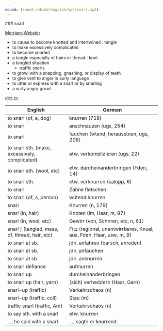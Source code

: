 ```yaml
---
sound: [sound:ankimd/english/mp3/snarl.mp3]
---
```


\### snarl

[Merriam-Webster](https://www.merriam-webster.com/dictionary/snarl)

- to cause to become knotted and intertwined : tangle
- to make excessively complicated
- to become snarled
- a tangle especially of hairs or thread : knot
- a tangled situation
    - traffic snarls
- to growl with a snapping, gnashing, or display of teeth
- to give vent to anger in surly language
- to utter or express with a snarl or by snarling
- a surly angry growl

[dict.cc](https://www.dict.cc/snarl)

| English        | German       |
| -------------- | ------------ |
| to snarl (of, a, dog) | knurren (718) |
| to snarl | anschnauzen (ugs, 254) |
| to snarl | fauchen (wtend, herausstoen, ugs, 208) |
| to snarl sth. (make, excessively, complicated) | etw. verkomplizieren (ugs, 22) |
| to snarl sth. (wool, etc) | etw. durcheinanderbringen (Fden, 14) |
| to snarl sth. | etw. verknurren (salopp, 6) |
| to snarl | Zähne fletschen |
| to snarl (of, a, person) | wütend knurren |
| snarl | Knurren (n, 179) |
| snarl (in, hair) | Knoten (im, Haar, m, 87) |
| snarl (in, wool, etc) | Gewirr (von, Schnren, etc, n, 61) |
| snarl ] (tangled, mass, of, thread, hair, etc) | Fitz (regional, unentwirrbares, Knuel, aus, Fden, Haar, usw, m, 9) |
| to snarl at sb. | jdn. anfahren (barsch, anreden) |
| to snarl at sb. | jdn. anfauchen |
| to snarl at sb. | jdn. anknurren |
| to snarl defiance | aufmurren |
| to snarl up | durcheinanderbringen |
| to snarl up (hair, yarn) | (sich) verheddern (Haar, Garn) |
| snarl-up (traffic) | Verkehrschaos (n) |
| snarl-up (traffic, coll) | Stau (m) |
| traffic snarl (traffic, Am) | Verkehrschaos (n) |
| to say sth. with a snarl | etw. knurren |
| ..., he said with a snarl. | ..., sagte er knurrend. |
